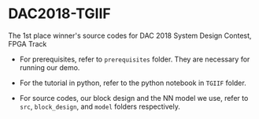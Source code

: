# DAC2018-TGIIF
The 1st place winner's source codes for DAC 2018 System Design Contest, FPGA Track

- For prerequisites, refer to `prerequisites` folder. They are necessary for running our demo.

- For the tutorial in python, refer to the python notebook in `TGIIF` folder.

- For source codes, our block design and the NN model we use, refer to `src`, `block_design`, and `model` folders respectively.
